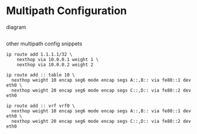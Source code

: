 # Multipath Configuration

diagram
```
```

other multipath config snippets
```
ip route add 1.1.1.1/32 \
    nexthop via 10.0.0.1 weight 1 \
    nexthop via 10.0.0.2 weight 2

ip route add :: table 10 \
  nexthop weight 10 encap seg6 mode encap segs A::,B:: via fe80::1 dev eth0 \
  nexthop weight 20 encap seg6 mode encap segs C::,D:: via fe80::2 dev eth0

ip route add :: vrf vrf0 \
  nexthop weight 10 encap seg6 mode encap segs A::,B:: via fe80::1 dev eth0 \
  nexthop weight 20 encap seg6 mode encap segs C::,D:: via fe80::2 dev eth0
```
